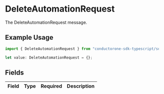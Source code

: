 # DeleteAutomationRequest

The DeleteAutomationRequest message.

## Example Usage

```typescript
import { DeleteAutomationRequest } from "conductorone-sdk-typescript/sdk/models/shared";

let value: DeleteAutomationRequest = {};
```

## Fields

| Field       | Type        | Required    | Description |
| ----------- | ----------- | ----------- | ----------- |